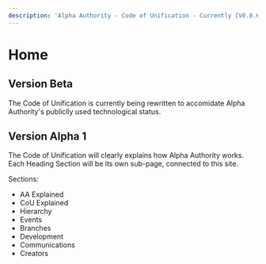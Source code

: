 ```yaml
---
description: 'Alpha Authority - Code of Unification - Currently [V0.0.6]'
---
```


# Home

## Version Beta

The Code of Unification is currently being rewritten to accomidate Alpha Authority's publiclly used technological status. 

## Version Alpha 1

The Code of Unification will clearly explains how Alpha Authority works. Each Heading Section will be its own sub-page, connected to this site.  
  
Sections:

* AA Explained
* CoU Explained
* Hierarchy
* Events
* Branches
* Development
* Communications
* Creators



